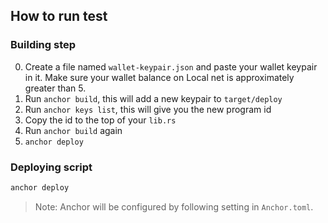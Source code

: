 ## How to run test

### Building step

0. Create a file named `wallet-keypair.json` and paste your wallet keypair in it. Make sure your wallet balance on Local net is approximately greater than 5.
1. Run `anchor build`, this will add a new keypair to `target/deploy`
2. Run `anchor keys list`, this will give you the new program id
3. Copy the id to the top of your `lib.rs`
4. Run `anchor build` again
5. `anchor deploy`


### Deploying script
```sh
anchor deploy
```

> Note: Anchor will be configured by following setting in `Anchor.toml`.